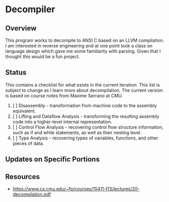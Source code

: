 # Decompiler
## Overview
This program works to decompile to ANSI C based on an LLVM compilation. I am interested in reverse engineering and at one point took a class on language design which gave me some familiarity with parsing. Given that I thought this would be a fun project. 

## Status
This contains a checklist for what exists in the current iteration. This list is subject to change as I learn more about decompilation. The current version is based on course notes from Maxime Serrano at CMU.
1. [ ] Disassembly - transformation from machine code to the assembly equivalent.
2. [ ] Lifting and Dataflow Analysis - transforming the resulting assembly code into a higher-level internal representation.
3. [ ] Control Flow Analysis - recovering control flow structure information, such as if and while statements, as well as their nesting level.
4. [ ] Type Analysis -  recovering types of variables, functions, and other pieces of data.

## Updates on Specific Portions



## Resources
- https://www.cs.cmu.edu/~fp/courses/15411-f13/lectures/20-decompilation.pdf